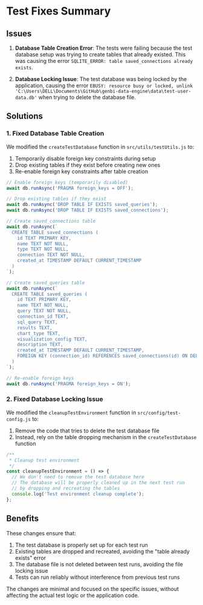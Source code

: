 # Test Fixes Summary

## Issues

1. **Database Table Creation Error**: The tests were failing because the test database setup was trying to create tables that already existed. This was causing the error `SQLITE_ERROR: table saved_connections already exists`.

2. **Database Locking Issue**: The test database was being locked by the application, causing the error `EBUSY: resource busy or locked, unlink 'C:\Users\DELL\Documents\GitHub\genbi-data-engine\data\test-user-data.db'` when trying to delete the database file.

## Solutions

### 1. Fixed Database Table Creation

We modified the `createTestDatabase` function in `src/utils/testUtils.js` to:

1. Temporarily disable foreign key constraints during setup
2. Drop existing tables if they exist before creating new ones
3. Re-enable foreign key constraints after table creation

```javascript
// Enable foreign keys (temporarily disabled)
await db.runAsync('PRAGMA foreign_keys = OFF');

// Drop existing tables if they exist
await db.runAsync('DROP TABLE IF EXISTS saved_queries');
await db.runAsync('DROP TABLE IF EXISTS saved_connections');

// Create saved_connections table
await db.runAsync(`
  CREATE TABLE saved_connections (
    id TEXT PRIMARY KEY,
    name TEXT NOT NULL,
    type TEXT NOT NULL,
    connection TEXT NOT NULL,
    created_at TIMESTAMP DEFAULT CURRENT_TIMESTAMP
  )
`);

// Create saved_queries table
await db.runAsync(`
  CREATE TABLE saved_queries (
    id TEXT PRIMARY KEY,
    name TEXT NOT NULL,
    query TEXT NOT NULL,
    connection_id TEXT,
    sql_query TEXT,
    results TEXT,
    chart_type TEXT,
    visualization_config TEXT,
    description TEXT,
    created_at TIMESTAMP DEFAULT CURRENT_TIMESTAMP,
    FOREIGN KEY (connection_id) REFERENCES saved_connections(id) ON DELETE SET NULL
  )
`);

// Re-enable foreign keys
await db.runAsync('PRAGMA foreign_keys = ON');
```

### 2. Fixed Database Locking Issue

We modified the `cleanupTestEnvironment` function in `src/config/test-config.js` to:

1. Remove the code that tries to delete the test database file
2. Instead, rely on the table dropping mechanism in the `createTestDatabase` function

```javascript
/**
 * Cleanup test environment
 */
const cleanupTestEnvironment = () => {
  // We don't need to remove the test database here
  // The database will be properly cleaned up in the next test run
  // by dropping and recreating the tables
  console.log('Test environment cleanup complete');
};
```

## Benefits

These changes ensure that:

1. The test database is properly set up for each test run
2. Existing tables are dropped and recreated, avoiding the "table already exists" error
3. The database file is not deleted between test runs, avoiding the file locking issue
4. Tests can run reliably without interference from previous test runs

The changes are minimal and focused on the specific issues, without affecting the actual test logic or the application code.
